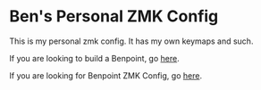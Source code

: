 # Ben's Personal ZMK Config

This is my personal zmk config. It has my own keymaps and such.

If you are looking to build a Benpoint, go [here](https://github.com/benefitbug/benpoint).

If you are looking for Benpoint ZMK Config, go [here](https://github.com/benefitbug/zmk-config-benpoint).